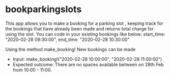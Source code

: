 # bookparkingslots
This app allows you to make a booking for a parking slot , keeping track for the bookings that have already been made and  returns total charge for using the slot.
You can code in your  existing bookings like below: 
start_time: "2020-02-28 09:30:00",
end_time: "2020-02-28 10:30:00"


Using the method make_booking! New bookings can be made
 
- Input: make_booking!("2020-02-28 10:00:00", "2020-02-28 11:00:00")
- Expected outcome:  There are no spaces available between on 28th Feb from 10:00 - 11:00. 


